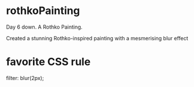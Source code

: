 # rothkoPainting
Day 6 down. A Rothko Painting.

Created a stunning Rothko-inspired painting with a mesmerising blur effect

# favorite CSS rule

filter: blur(2px);
